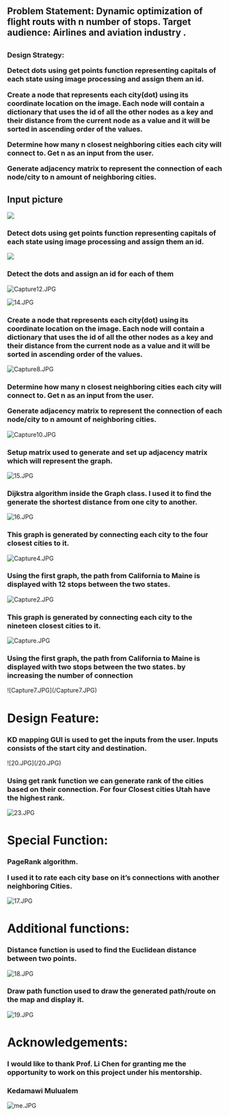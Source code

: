 
<h2>Problem Statement: 
Dynamic optimization of flight routs with n number of stops.
Target audience: Airlines and aviation industry .<h2>

<h3>Design Strategy:

Detect dots using get points function representing capitals of each state using image processing
 and assign them an id.



Create a node that represents each city(dot) using its coordinate location on the image.
Each node will contain a dictionary that uses the id of all the other nodes as a key and their 
distance from the  current node as a value and it will be sorted  in ascending order of the values.




Determine how many n closest neighboring cities each city will connect to. Get n as an input from the user.

Generate adjacency matrix to represent the connection of each node/city to n amount of neighboring cities.
<h3>
<h2>Input picture</h2>

![](/usadoted.jpg)

<h3>Detect dots using get points function representing capitals of each state using image processing
 and assign them an id.</h3>

![](/kd.jpg)

<h3>Detect the dots and assign an id for each of them</h3>

![Capture12.JPG](/Capture12.JPG)

![14.JPG](/14.JPG)

<h3>Create a node that represents each city(dot) using its coordinate location on the image.
Each node will contain a dictionary that uses the id of all the other nodes as a key and their 
distance from the  current node as a value and it will be sorted  in ascending order of the values.</h3>

![Capture8.JPG](/Capture8.JPG)

<h3>Determine how many n closest neighboring cities each city will connect to. Get n as an input from the user.

Generate adjacency matrix to represent the connection of each node/city to n amount of neighboring cities.</h3>

![Capture10.JPG](/Capture10.JPG)

<h3>Setup matrix used to generate and set up adjacency matrix
 which will represent the graph.</h3>

![15.JPG](/15.JPG)

<h3>Dijkstra algorithm inside the Graph class. I used it to find the generate the shortest 
distance from one city to another.</h3>

![16.JPG](/16.JPG)


<h3>This graph is generated by connecting each city to the four closest cities to it.</h3>

![Capture4.JPG](/Capture4.JPG)

<h3>Using the first graph, the path from California to Maine is displayed with 12 stops between the two states.
</h3>

![Capture2.JPG](/Capture2.JPG)

<h3>This graph is generated by connecting each city to the nineteen closest cities to it.</h3>

![Capture.JPG](/Capture.JPG)

<h3>Using the first graph, the path from California to Maine is displayed with two stops between the two states. by increasing the number of connection</h3>
![Capture7.JPG](/Capture7.JPG)
<h1>Design Feature:</h1>
<h3>
KD mapping GUI is used to get the inputs from the user.
Inputs consists of the start city and destination.</h3>
![20.JPG](/20.JPG)
<h3>Using get rank function we can generate rank of the cities based on their connection. 
For four Closest cities Utah have the highest rank.</h3>

![23.JPG](/23.JPG)

<h1>Special Function:</h1>
<h3>
PageRank algorithm.

I used it to rate each city base on it’s connections with another neighboring Cities.</h3>
![17.JPG](/17.JPG)

<h1>Additional functions:</h1>
<h3>
Distance function is used to find the Euclidean distance between two points.</h3>

![18.JPG](/18.JPG)

<h3>Draw path function used to draw the generated path/route on the map and display it.</h3>

![19.JPG](/19.JPG)

<h1>Acknowledgements: </h1>
<h3>I would like to thank Prof. Li Chen for granting me the opportunity to work on this project under his mentorship.</h3>

<h3>Kedamawi Mulualem</h3>


![me.JPG](/me.JPG)
